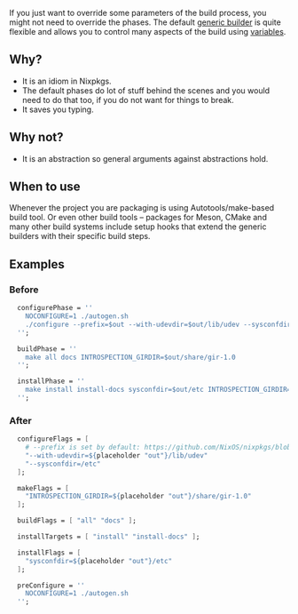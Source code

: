 If you just want to override some parameters of the build process, you might not need to override the phases. The default [generic builder](https://github.com/NixOS/nixpkgs/blob/b7ce309e6c6fbad584df85d9fd62c5185153e8f9/pkgs/stdenv/generic/setup.sh#L952-L1098) is quite flexible and allows you to control many aspects of the build using [variables](https://nixos.org/nixpkgs/manual/#ssec-controlling-phases).

## Why?

- It is an idiom in Nixpkgs.
- The default phases do lot of stuff behind the scenes and you would need to do that too, if you do not want for things to break.
- It saves you typing.

## Why not?

- It is an abstraction so general arguments against abstractions hold.

## When to use

Whenever the project you are packaging is using Autotools/make-based build tool. Or even other build tools – packages for Meson, CMake and many other build systems include setup hooks that extend the generic builders with their specific build steps.

## Examples

### Before

```nix
  configurePhase = ''
    NOCONFIGURE=1 ./autogen.sh
    ./configure --prefix=$out --with-udevdir=$out/lib/udev --sysconfdir=/etc
  '';

  buildPhase = ''
    make all docs INTROSPECTION_GIRDIR=$out/share/gir-1.0
  '';

  installPhase = ''
    make install install-docs sysconfdir=$out/etc INTROSPECTION_GIRDIR=$out/share/gir-1.0
  '';
```

### After

```nix
  configureFlags = [
    # --prefix is set by default: https://github.com/NixOS/nixpkgs/blob/b7ce309e6c6fbad584df85d9fd62c5185153e8f9/pkgs/stdenv/generic/setup.sh#L972
    "--with-udevdir=${placeholder "out"}/lib/udev"
    "--sysconfdir=/etc"
  ];

  makeFlags = [
    "INTROSPECTION_GIRDIR=${placeholder "out"}/share/gir-1.0"
  ];

  buildFlags = [ "all" "docs" ];

  installTargets = [ "install" "install-docs" ];

  installFlags = [
    "sysconfdir=${placeholder "out"}/etc"
  ];

  preConfigure = ''
    NOCONFIGURE=1 ./autogen.sh
  '';
```
